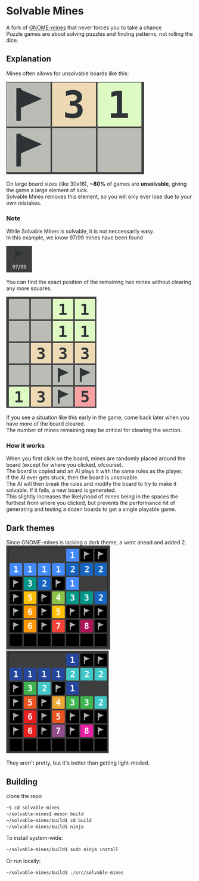 # Solvable Mines

A fork of [GNOME-mines](https://github.com/GNOME/gnome-mines) that never forces you to take a chance \
Puzzle games are about solving puzzles and finding patterns, not rolling the dice.

## Explanation

Mines often allows for unsolvable boards like this:

![Unsolvable-state](/images/solvable_un_2.png)

On large board sizes (like 30x16), **~80%** of games are **unsolvable**, giving the game a large element of luck. \
Solvable Mines removes this element, so you will only ever lose due to your own mistakes.

### Note

While Solvable Mines is solvable, it is not neccessarily easy. \
In this example, we know 97/99 mines have been found

![Flag](/images/flag.png)

You can find the exact position of the remaining two mines without clearing any more squares.

![Solvable-state](/images/solvable_2.png)

If you see a situation like this early in the game, come back later when you have more of the board cleared. \
The number of mines remaining may be critical for clearing the section.


### How it works

When you first click on the board, mines are randomly placed around the board (except for where you clicked, ofcourse). \
The board is copied and an AI plays it with the same rules as the player. \
If the AI ever gets stuck, then the board is unsolvable. \
The AI will then break the rules and modify the board to try to make it solvable. If it fails, a new board is generated. \
This slightly increases the likelyhood of mines being in the spaces the furthest from where you clicked, but prevents the performance hit of generating and testing a dozen boards to get a single playable game.

## Dark themes

Since GNOME-mines is lacking a dark theme, a went ahead and added 2. \
![Theme1](/images/minesdarktheme1.png) ![Theme2](/images/minesdarktheme2.png)

They aren't pretty, but it's better than getting light-moded.

## Building

clone the repo
```bash
~$ cd solvable-mines
~/solvable-mines$ meson build
~/solvable-mines/build$ cd build
~/solvable-mines/build$ ninja
```
To install system-wide:
```bash
~/solvable-mines/build$ sudo ninja install
```
Or run locally:
```bash
~/solvable-mines/build$ ./src/solvable-mines
```